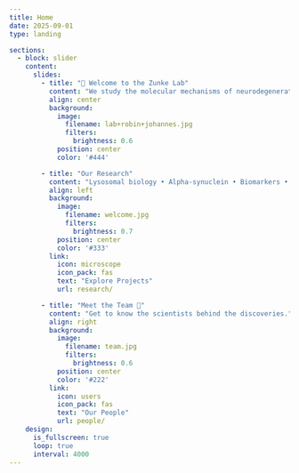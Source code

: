 ```yaml
---
title: Home
date: 2025-09-01
type: landing

sections:
  - block: slider
    content:
      slides:
        - title: "🔬 Welcome to the Zunke Lab"
          content: "We study the molecular mechanisms of neurodegeneration with a focus on Parkinson’s disease."
          align: center
          background:
            image:
              filename: lab+robin+johannes.jpg
              filters:
                brightness: 0.6
            position: center
            color: '#444'

        - title: "Our Research"
          content: "Lysosomal biology • Alpha-synuclein • Biomarkers • Astrocytes"
          align: left
          background:
            image:
              filename: welcome.jpg
              filters:
                brightness: 0.7
            position: center
            color: '#333'
          link:
            icon: microscope
            icon_pack: fas
            text: "Explore Projects"
            url: research/

        - title: "Meet the Team 👥"
          content: "Get to know the scientists behind the discoveries."
          align: right
          background:
            image:
              filename: team.jpg
              filters:
                brightness: 0.6
            position: center
            color: '#222'
          link:
            icon: users
            icon_pack: fas
            text: "Our People"
            url: people/
    design:
      is_fullscreen: true
      loop: true
      interval: 4000
---
```

